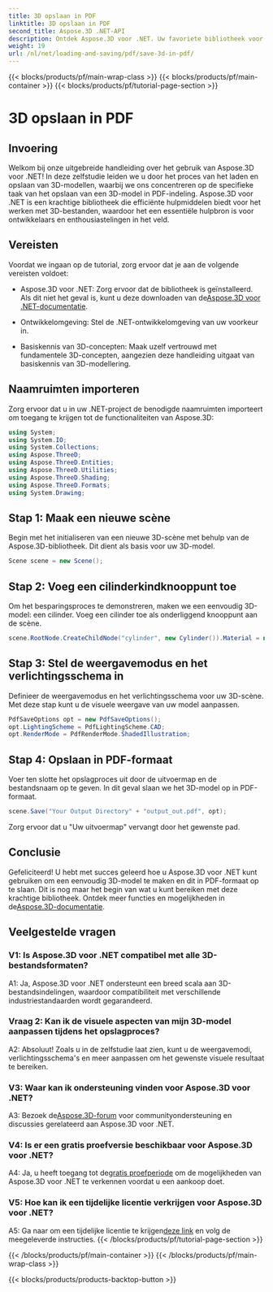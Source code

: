 ```yaml
---
title: 3D opslaan in PDF
linktitle: 3D opslaan in PDF
second_title: Aspose.3D .NET-API
description: Ontdek Aspose.3D voor .NET. Uw favoriete bibliotheek voor naadloze 3D-modellering en -weergave. Bewaar 3D-modellen moeiteloos in PDF.
weight: 19
url: /nl/net/loading-and-saving/pdf/save-3d-in-pdf/
---
```


{{< blocks/products/pf/main-wrap-class >}}
{{< blocks/products/pf/main-container >}}
{{< blocks/products/pf/tutorial-page-section >}}

# 3D opslaan in PDF

## Invoering

Welkom bij onze uitgebreide handleiding over het gebruik van Aspose.3D voor .NET! In deze zelfstudie leiden we u door het proces van het laden en opslaan van 3D-modellen, waarbij we ons concentreren op de specifieke taak van het opslaan van een 3D-model in PDF-indeling. Aspose.3D voor .NET is een krachtige bibliotheek die efficiënte hulpmiddelen biedt voor het werken met 3D-bestanden, waardoor het een essentiële hulpbron is voor ontwikkelaars en enthousiastelingen in het veld.

## Vereisten

Voordat we ingaan op de tutorial, zorg ervoor dat je aan de volgende vereisten voldoet:

-  Aspose.3D voor .NET: Zorg ervoor dat de bibliotheek is geïnstalleerd. Als dit niet het geval is, kunt u deze downloaden van de[Aspose.3D voor .NET-documentatie](https://reference.aspose.com/3d/net/).

- Ontwikkelomgeving: Stel de .NET-ontwikkelomgeving van uw voorkeur in.

- Basiskennis van 3D-concepten: Maak uzelf vertrouwd met fundamentele 3D-concepten, aangezien deze handleiding uitgaat van basiskennis van 3D-modellering.

## Naamruimten importeren

Zorg ervoor dat u in uw .NET-project de benodigde naamruimten importeert om toegang te krijgen tot de functionaliteiten van Aspose.3D:

```csharp
using System;
using System.IO;
using System.Collections;
using Aspose.ThreeD;
using Aspose.ThreeD.Entities;
using Aspose.ThreeD.Utilities;
using Aspose.ThreeD.Shading;
using Aspose.ThreeD.Formats;
using System.Drawing;
```

## Stap 1: Maak een nieuwe scène

Begin met het initialiseren van een nieuwe 3D-scène met behulp van de Aspose.3D-bibliotheek. Dit dient als basis voor uw 3D-model.

```csharp
Scene scene = new Scene();
```

## Stap 2: Voeg een cilinderkindknooppunt toe

Om het besparingsproces te demonstreren, maken we een eenvoudig 3D-model: een cilinder. Voeg een cilinder toe als onderliggend knooppunt aan de scène.

```csharp
scene.RootNode.CreateChildNode("cylinder", new Cylinder()).Material = new PhongMaterial() { DiffuseColor = new Vector3(Color.DarkCyan) };
```

## Stap 3: Stel de weergavemodus en het verlichtingsschema in

Definieer de weergavemodus en het verlichtingsschema voor uw 3D-scène. Met deze stap kunt u de visuele weergave van uw model aanpassen.

```csharp
PdfSaveOptions opt = new PdfSaveOptions();
opt.LightingScheme = PdfLightingScheme.CAD;
opt.RenderMode = PdfRenderMode.ShadedIllustration;
```

## Stap 4: Opslaan in PDF-formaat

Voer ten slotte het opslagproces uit door de uitvoermap en de bestandsnaam op te geven. In dit geval slaan we het 3D-model op in PDF-formaat.

```csharp
scene.Save("Your Output Directory" + "output_out.pdf", opt);
```

Zorg ervoor dat u "Uw uitvoermap" vervangt door het gewenste pad.

## Conclusie

 Gefeliciteerd! U hebt met succes geleerd hoe u Aspose.3D voor .NET kunt gebruiken om een eenvoudig 3D-model te maken en dit in PDF-formaat op te slaan. Dit is nog maar het begin van wat u kunt bereiken met deze krachtige bibliotheek. Ontdek meer functies en mogelijkheden in de[Aspose.3D-documentatie](https://reference.aspose.com/3d/net/).

## Veelgestelde vragen

### V1: Is Aspose.3D voor .NET compatibel met alle 3D-bestandsformaten?

A1: Ja, Aspose.3D voor .NET ondersteunt een breed scala aan 3D-bestandsindelingen, waardoor compatibiliteit met verschillende industriestandaarden wordt gegarandeerd.

### Vraag 2: Kan ik de visuele aspecten van mijn 3D-model aanpassen tijdens het opslagproces?

A2: Absoluut! Zoals u in de zelfstudie laat zien, kunt u de weergavemodi, verlichtingsschema's en meer aanpassen om het gewenste visuele resultaat te bereiken.

### V3: Waar kan ik ondersteuning vinden voor Aspose.3D voor .NET?

 A3: Bezoek de[Aspose.3D-forum](https://forum.aspose.com/c/3d/18) voor communityondersteuning en discussies gerelateerd aan Aspose.3D voor .NET.

### V4: Is er een gratis proefversie beschikbaar voor Aspose.3D voor .NET?

 A4: Ja, u heeft toegang tot de[gratis proefperiode](https://releases.aspose.com/) om de mogelijkheden van Aspose.3D voor .NET te verkennen voordat u een aankoop doet.

### V5: Hoe kan ik een tijdelijke licentie verkrijgen voor Aspose.3D voor .NET?

 A5: Ga naar om een tijdelijke licentie te krijgen[deze link](https://purchase.aspose.com/temporary-license/) en volg de meegeleverde instructies.
{{< /blocks/products/pf/tutorial-page-section >}}

{{< /blocks/products/pf/main-container >}}
{{< /blocks/products/pf/main-wrap-class >}}

{{< blocks/products/products-backtop-button >}}
